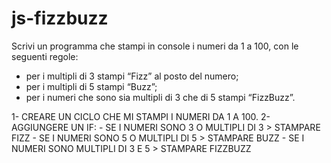 # js-fizzbuzz

Scrivi un programma che stampi in console i numeri da 1 a 100, con le seguenti regole:
- per i multipli di 3 stampi “Fizz” al posto del numero;
- per i multipli di 5 stampi “Buzz”;
- per i numeri che sono sia multipli di 3 che di 5 stampi “FizzBuzz”.

1- CREARE UN CICLO CHE MI STAMPI I NUMERI DA 1 A 100.
2- AGGIUNGERE UN IF:
    - SE I NUMERI SONO 3 O MULTIPLI DI 3 > STAMPARE FIZZ
    - SE I NUMERI SONO 5 O MULTIPLI DI 5 > STAMPARE BUZZ
    - SE I NUMERI SONO MULTIPLI DI 3 E 5 > STAMPARE FIZZBUZZ